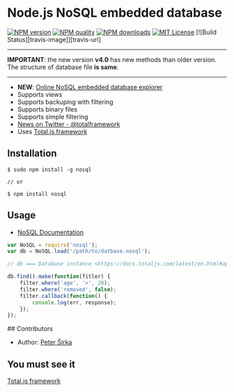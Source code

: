 Node.js NoSQL embedded database
===============================

[![NPM version][npm-version-image]][npm-url] [![NPM quality][npm-quality]](http://packagequality.com/#?package=nosql) [![NPM downloads][npm-downloads-image]][npm-url] [![MIT License][license-image]][license-url] [![Build Status][travis-image]][travis-url]

---

__IMPORTANT__: the new version __v4.0__ has new methods than older version. The structure of database file __is same__.

---

* __NEW__: [Online NoSQL embedded database explorer](https://nosql.totaljs.com)
* Supports views
* Supports backuping with filtering
* Supports binary files
* Supports simple filtering
* [News on Twitter - @totalframework](https://twitter.com/totalframework)
* Uses [Total.js framework](http://www.totaljs.com)

## Installation

```
$ sudo npm install -g nosql

// or

$ npm install nosql
```

## Usage

- [NoSQL Documentation](https://docs.totaljs.com/latest/en.html#api~Database)

```javascript
var NoSQL = require('nosql');
var db = NoSQL.load('/path/to/datbase.nosql');

// db === Database instance <https://docs.totaljs.com/latest/en.html#api~Database>

db.find().make(function(fitler) {
	filter.where('age', '>', 20);
	filter.where('removed', false);
	filter.callback(function() {
		console.log(err, response);
	});
});
```


## Contributors

- Author: [Peter Širka](https://github.com/petersirka/)

## You must see it

[Total.js framework](https://github.com/totaljs/framework)

[license-image]: https://img.shields.io/badge/license-MIT-blue.svg?style=flat
[license-url]: license.txt

[npm-url]: https://npmjs.org/package/nosql
[npm-version-image]: https://img.shields.io/npm/v/nosql.svg?style=flat
[npm-downloads-image]: https://img.shields.io/npm/dm/nosql.svg?style=flat
[npm-quality]: http://npm.packagequality.com/shield/nosql.svg
